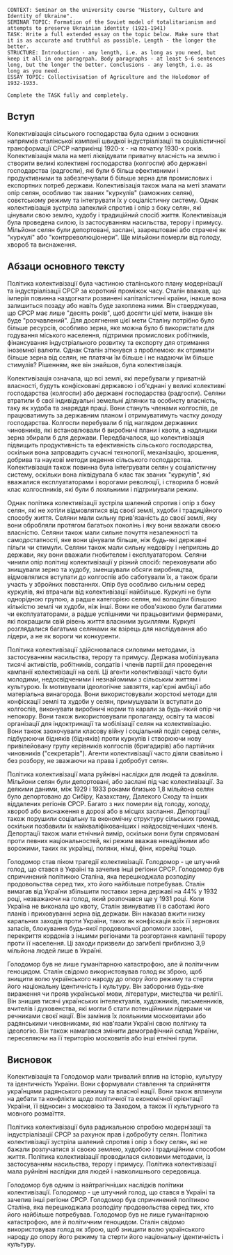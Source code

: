 ```
CONTEXT: Seminar on the university course "History, Culture and Identity of Ukraine".
SEMINAR TOPIC: Formation of the Soviet model of totalitarianism and attempts to preserve Ukrainian identity (1921-1941)
TASK: Write a full extended essay on the topic below. Make sure that it is as accurate and truthful as possible. Length - the longer the better.
STRUCTURE: Introduction - any length, i.e. as long as you need, but keep it all in one paragrpah. Body paragraphs - at least 5-6 sentences long, but the longer the better. Conclusions - any length, i.e. as long as you need.
ESSAY TOPIC: Collectivisation of Agriculture and the Holodomor of 1932-1933.

Complete the TASK fully and completely.
```

## Вступ

Колективізація сільського господарства була одним з основних напрямків сталінської кампанії швидкої індустріалізації та соціалістичної трансформації СРСР наприкінці 1920-х - на початку 1930-х років. Колективізація мала на меті ліквідувати приватну власність на землю і створити великі колективні господарства (колгоспи) або державні господарства (радгоспи), які були б більш ефективними і продуктивними та забезпечували б більше зерна для промислових і експортних потреб держави. Колективізація також мала на меті зламати опір селян, особливо так званих "куркулів" (заможних селян), совєтському режиму та інтегрувати їх у соціалістичну систему. Однак колективізація зустріла запеклий спротив і опір з боку селян, які цінували свою землю, худобу і традиційний спосіб життя. Колективізація була проведена силою, із застосуванням насильства, терору і примусу. Мільйони селян були депортовані, заслані, заарештовані або страчені як "куркулі" або "контрреволюціонери". Ще мільйони померли від голоду, хвороб та виснаження.

## Абзаци основного тексту

Політика колективізації була частиною сталінського плану модернізації та індустріалізації СРСР за короткий проміжок часу. Сталін вважав, що імперія повинна наздогнати розвинені капіталістичні країни, інакше вона залишиться позаду або навіть буде захоплена ними. Він стверджував, що СРСР має лише "десять років", щоб досягти цієї мети, інакше він буде "розчавлений". Для досягнення цієї мети Сталіну потрібно було більше ресурсів, особливо зерна, яке можна було б використати для годування міського населення, підтримки промислових робітників, фінансування індустріального розвитку та експорту для отримання іноземної валюти. Однак Сталін зіткнувся з проблемою: як отримати більше зерна від селян, не платячи їм більше і не надаючи їм більше стимулів? Рішенням, яке він знайшов, була колективізація.

Колективізація означала, що всі землі, які перебували у приватній власності, будуть конфісковані державою і об'єднані у великі колективні господарства (колгоспи) або державні господарства (радгоспи). Селяни втратили б свої індивідуальні земельні ділянки та особисту власність, таку як худоба та знаряддя праці. Вони стануть членами колгоспів, де працюватимуть за державним планом і отримуватимуть частку доходу господарства. Колгоспи перебували б під наглядом державних чиновників, які встановлювали б виробничі плани і квоти, а надлишки зерна збирали б для держави. Передбачалося, що колективізація підвищить продуктивність та ефективність сільського господарства, оскільки вона запровадить сучасні технології, механізацію, зрошення, добрива та наукові методи ведення сільського господарства. Колективізація також повинна була інтегрувати селян у соціалістичну систему, оскільки вона ліквідувала б клас так званих "куркулів", які вважалися експлуататорами і ворогами революції, і створила б новий клас колгоспників, які були б лояльними і підтримували режим.

Однак політика колективізації зустріла шалений спротив і опір з боку селян, які не хотіли відмовлятися від своєї землі, худоби і традиційного способу життя. Селяни мали сильну прив'язаність до своєї землі, яку вони обробляли протягом багатьох поколінь і яку вони вважали своєю власністю. Селяни також мали сильне почуття незалежності та самодостатності, яке вони цінували більше, ніж будь-які державні пільги чи стимули. Селяни також мали сильну недовіру і неприязнь до держави, яку вони вважали гнобителем і експлуататором. Селяни чинили опір політиці колективізації у різний спосіб: переховували або знищували зерно та худобу, зменшували обсяги виробництва, відмовлялися вступати до колгоспів або саботували їх, а також брали участь у збройних повстаннях. Опір був особливо сильним серед куркулів, які втрачали від колективізації найбільше. Куркулі не були однорідною групою, а радше категорією селян, які володіли більшою кількістю землі чи худоби, ніж інші. Вони не обов'язково були багатими чи експлуататорами, а радше успішними чи працьовитими фермерами, які покращили свій рівень життя власними зусиллями. Куркулі розглядалися багатьма селянами як взірець для наслідування або лідери, а не як вороги чи конкуренти.

Політика колективізації здійснювалася силовими методами, із застосуванням насильства, терору та примусу. Держава мобілізувала тисячі активістів, робітників, солдатів і членів партії для проведення кампанії колективізації на селі. Ці агенти колективізації часто були молодими, недосвідченими і незнайомими з сільським життям і культурою. Їх мотивували ідеологічне завзяття, кар'єрні амбіції або матеріальна винагорода. Вони використовували жорстокі методи для конфіскації землі та худоби у селян, примушували їх вступати до колгоспів, виконувати виробничі норми та карали за будь-який опір чи непокору. Вони також використовували пропаганду, освіту та масові організації для індоктринації та мобілізації селян на колективізацію. Вони також заохочували класову війну і соціальний поділ серед селян, підбурюючи бідняків (бідняків) проти куркулів і створюючи нову привілейовану групу керівників колгоспів (бригадирів) або партійних чиновників ("секретарів"). Агенти колективізації часто діяли свавільно і без розбору, не зважаючи на права і добробут селян.

Політика колективізації мала руйнівні наслідки для людей та довкілля. Мільйони селян були депортовані, або заслані під час колективізації. За деякими даними, між 1929 і 1933 роками близько 1,8 мільйона селян було депортовано до Сибіру, Казахстану, Далекого Сходу та інших віддалених регіонів СРСР. Багато з них померли від голоду, холоду, хвороб або виснаження в дорозі або в місцях заслання. Депортації також порушили соціальну та економічну структуру сільських громад, оскільки позбавили їх найкваліфікованіших і найдосвідченіших членів. Депортації також мали етнічний вимір, оскільки вони були спрямовані проти певних національностей, які режим вважав ненадійними або ворожими, таких як українці, поляки, німці, фіни, корейці тощо.

Голодомор став піком трагедії колективізації. Голодомор - це штучний голод, що стався в Україні та зачепив інші регіони СРСР. Голодомор був спричинений політикою Сталіна, яка перешкоджала розподілу продовольства серед тих, хто його найбільше потребував. Сталін вимагав від України збільшити поставки зерна державі на 44% у 1932 році, незважаючи на голод, який розпочався ще у 1931 році. Коли Україна не виконала цю квоту, Сталін звинуватив її в саботажі його планів і приховуванні зерна від держави. Він наказав вжити низку каральних заходів проти України, таких як конфіскація всіх її зернових запасів, блокування будь-якої продовольчої допомоги ззовні, перекриття кордонів з іншими регіонами та розгортання кампанії терору проти її населення. Ці заходи призвели до загибелі приблизно 3,9 мільйона людей лише в Україні.

Голодомор був не лише гуманітарною катастрофою, але й політичним геноцидом. Сталін свідомо використовував голод як зброю, щоб знищити волю українського народу до опору його режиму та стерти його національну ідентичність і культуру. Він заборонив будь-яке вираження чи прояв української мови, літератури, мистецтва чи релігії. Він знищив тисячі українських інтелектуалів, художників, письменників, вчителів і духовенства, які могли б стати потенційними лідерами чи речниками своєї нації. Він замінив їх лояльними московитами або радянськими чиновниками, які нав'язали Україні свою політику та ідеологію. Він також намагався змінити демографічний склад України, переселяючи на її територію московитів або інші етнічні групи.

## Висновок

Колективізація та Голодомор мали тривалий вплив на історію, культуру та ідентичність України. Вони сформували ставлення та сприйняття українцями радянського режиму та власної нації. Вони також вплинули на дебати та конфлікти щодо політичної та економічної орієнтації України, її відносин з московією та Заходом, а також її культурного та мовного розмаїття.

Політика колективізації була радикальною спробою модернізації та індустріалізації СРСР за рахунок прав і добробуту селян. Політика колективізації зустріла шалений спротив і опір з боку селян, які не бажали розлучатися зі своєю землею, худобою і традиційним способом життя. Політика колективізації проводилася силовими методами, із застосуванням насильства, терору і примусу. Політика колективізації мала руйнівні наслідки для людей і навколишнього середовища.

Голодомор був одним із найтрагічніших наслідків політики колективізації. Голодомор - це штучний голод, що стався в Україні та зачепив інші регіони СРСР. Голодомор був спричинений політикою Сталіна, яка перешкоджала розподілу продовольства серед тих, хто його найбільше потребував. Голодомор був не лише гуманітарною катастрофою, але й політичним геноцидом. Сталін свідомо використовував голод як зброю, щоб знищити волю українського народу до опору його режиму та стерти його національну ідентичність і культуру.
